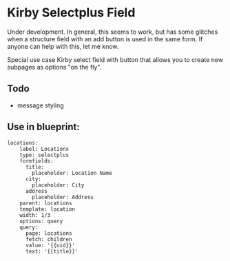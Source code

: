 # Kirby Selectplus Field

Under development. In general, this seems to work, but has some glitches when a structure field with an add button is used in the same form. If anyone can help with this, let me know.

Special use case Kirby select field with button that allows you to create new subpages as options "on the fly".


## Todo

- message styling

## Use in blueprint:

```
locations:
    label: Locations
    type: selectplus
    formfields:
      title:
        placeholder: Location Name
      city:
        placeholder: City
      address
        placeholder: Address
    parent: locations
    template: location
    width: 1/3
    options: query
    query:
      page: locations
      fetch: children
      value: '{{uid}}'
      text: '{{title}}'
  

